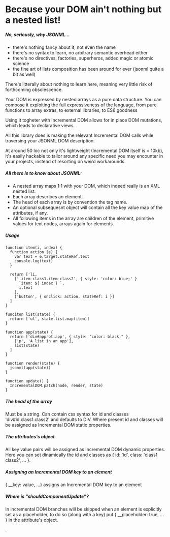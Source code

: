 # Because your DOM ain't nothing but a nested list!

##### No, seriously, why JSONML...
- there's nothing fancy about it, not even the name
- there's no syntax to learn, no arbitrary semantic overhead either
- there's no directives, factories, superheros, added magic or atomic science
- the fine art of lists composition has been around for ever (jsonml quite a bit as well)

There's litterally about nothing to learn here, meaning very little risk of forthcoming obsolescence.

Your DOM is expressed by nested arrays as a pure data structure. You can compose it exploiting the full expressiveness of the language, from pure functions to array extras, to external libraries, to ES6 goodness

Using it togheter with Incremental DOM allows for in place DOM mutations, which leads to declarative views.

All this library does is making the relevant Incremental DOM calls while traversing your JSONML DOM description.

At around 50 loc not only it's lightweight (Incremental DOM itself is < 10kb), it's easily hackable to tailor around any specific need you may encounter in your projects, instead of resorting on weird workarounds.

##### All there is to know about JSONML:
- A nested array maps 1:1 with your DOM, which indeed really is an XML nested list.
- Each array describes an element.
- The head of each array is by convention the tag name.
- An optional subsequesnt object will contain all the key value map of the attributes, if any.
- All following items in the array are children of the element, primitive values for text nodes, arrays again for elements.

##### Usage
```
function item(i, index) {
  function action (e) {
    var text = e.target.stateRef.text
    console.log(text)
  }

  return ['li, 
    ['.item-class1.item-class2', { style: 'color: blue;' }
      `item: ${ index } `,
      i.text
    ],
    ['button', { onclick: action, stateRef: i }]
  ]
}

funciton list(state) {
  return ['ul', state.list.map(item)]
}

function app(state) {
  return ['div#approt.app', { style: "color: black;" },
    ['p', 'A list in an app'],
    list(state)
  ]
}

function render(state) {
  jsonml(app(state))
}

function update() {
  IncrementalDOM.patch(node, render, state)
}
```

##### The head of the array
Must be a string. Can contain css syntax for id and classes 'div#id.class1.class2' and defaults to DIV. Where present id and classes will be assigned as Incremental DOM static properties.

##### The attributes's object
All key value pairs will be assigned as Incremental DOM dynamic properties. Here you can set dinamically the id and classes as { id: 'id', class: 'class1 class2', ... }.

##### Assigning an Incremental DOM key to an element
{ __key: value, ...} assigns an Incremental DOM key to an element

##### Where is "shouldComponentUpdate"?
In incremental DOM branches will be skipped when an element is explicitly set as a placeholder, to do so (along with a key) put { __placeholder: true, ... } in the attribute's object.


.
